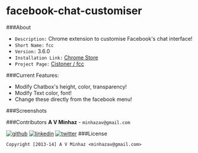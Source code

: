 facebook-chat-customiser
========================
###About
 - `Description:` Chrome extension to customise Facebook's chat interface!
 - `Short Name:` `fcc`
 - `Version:` 3.6.0
 - `Installation Link:` [Chrome Store](https://chrome.google.com/webstore/detail/facebook-chat-customiser/cfdnmijlibfnjggfeipmjhkbieegjhbd)
 - `Project Page:` [Cistoner / fcc](http://cistoner.org/projects/facebook-chat-customiser/)

###Current Features:
 - Modify Chatbox's height, color, transparency!
 - Modify Text color, font!
 - Change these directly from the facebook menu!

###Screenshots

###Contributors
**A V Minhaz** - `minhazav@gmail.com`

[![github](http://cdn.flaticon.com/png/64/33600.png)](https://github.com/mebjas)
[![linkedin](http://www.icon2s.com/img64/64x64-black-white-android-linkedin.png)](http://in.linkedin.com/in/minhazav)
[![twitter](http://orionwinesoftware.com/wp-content/uploads/2012/10/picons03.png)](https://twitter.com/minhazav)
###License
```
Copyright [2013-14] A V Minhaz <minhazav@gmail.com>
```



